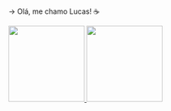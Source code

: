  ->  Olá, me chamo Lucas! ☕
 
 
 
 
 
 
 <div>
<a href="(https://github.com/lucassoaresjs/lucassoaresjs)">
<img height="150em" src="https://github-readme-stats.vercel.app/api/top-langs/?username=lucassoaresjs&layout=compact&langs_count=7&theme=dracula"/>
<img height="150em" src="https://github-readme-stats.vercel.app/api?username=lucassoaresjs&show_icons=true&theme=dracula&include_all_commits=true&count_private=true"/>
</div>
<!--
**lucassoaresjs/lucassoaresjs** is a ✨ _special_ ✨ repository because its `README.md` (this file) appears on your GitHub profile.

Here are some ideas to get you started:

- 🔭 I’m currently working on ...
- 🌱 I’m currently learning ...
- 👯 I’m looking to collaborate on ...
- 🤔 I’m looking for help with ...
- 💬 Ask me about ...
- 📫 How to reach me: ...
- 😄 Pronouns: ...
- ⚡ Fun fact: ...
-->
